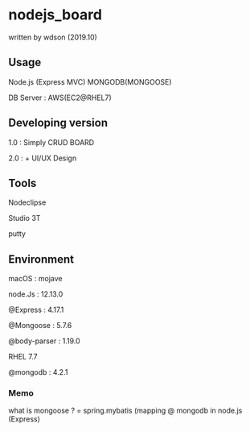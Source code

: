 
# nodejs_board
written by wdson (2019.10)

## Usage
Node.js (Express MVC)
MONGODB(MONGOOSE)

DB Server : AWS(EC2@RHEL7)

## Developing version
1.0 : Simply CRUD BOARD

2.0 : + UI/UX Design

## Tools

Nodeclipse

Studio 3T

putty

## Environment

macOS : mojave

node.Js : 12.13.0

 @Express : 4.17.1

 @Mongoose : 5.7.6
 
 @body-parser : 1.19.0


RHEL 7.7

 @mongodb : 4.2.1

### Memo
what is mongoose ? = spring.mybatis (mapping @ mongodb in node.js (Express) 
